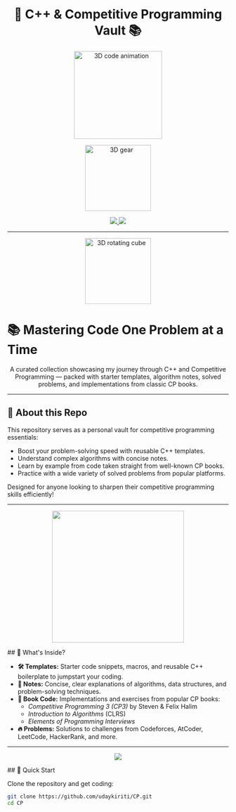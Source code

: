 <h1 align="center">🚀 C++ & Competitive Programming Vault 📚</h1>
<p align="center">
  <img src="https://media.giphy.com/media/xUPGcguWZHRC2HyBRS/giphy.gif" width="200" alt="3D code animation"/>
</p>
<p align="center">
  <img src="https://media.giphy.com/media/26n6WywJyh39n1pBu/giphy.gif" width="150" alt="3D gear"/>
</p>

<p align="center">
  <a href="https://github.com/udaykiriti/CP">
    <img src="https://img.shields.io/badge/View%20on-GitHub-24292e?style=for-the-badge&logo=github" />
  </a>
  <a href="#🚀-quick-start">
    <img src="https://img.shields.io/badge/Explore%20Repo-Start%20Here-007acc?style=for-the-badge" />
  </a>
</p>

---
<p align="center">
  <img src="https://media.giphy.com/media/3o7aD2saalBwwftBIY/giphy.gif" width="150" alt="3D rotating cube"/>
</p>

# 📚 Mastering Code One Problem at a Time

<p align="center">
  A curated collection showcasing my journey through C++ and Competitive Programming — packed with starter templates, algorithm notes, solved problems, and implementations from classic CP books.
</p>

---

## 📝 About this Repo

This repository serves as a personal vault for competitive programming essentials:

- Boost your problem-solving speed with reusable C++ templates.
- Understand complex algorithms with concise notes.
- Learn by example from code taken straight from well-known CP books.
- Practice with a wide variety of solved problems from popular platforms.

Designed for anyone looking to sharpen their competitive programming skills efficiently!

---
<p align="center">
  <img src="https://media.giphy.com/media/qgQUggAC3Pfv687qPC/giphy.gif" width="300" />
</p>
## 📂 What's Inside?

- **🛠️ Templates:** Starter code snippets, macros, and reusable C++ boilerplate to jumpstart your coding.
- **📑 Notes:** Concise, clear explanations of algorithms, data structures, and problem-solving techniques.
- **📘 Book Code:** Implementations and exercises from popular CP books:
  - *Competitive Programming 3 (CP3)* by Steven & Felix Halim
  - *Introduction to Algorithms* (CLRS)
  - *Elements of Programming Interviews*
- **🔥 Problems:** Solutions to challenges from Codeforces, AtCoder, LeetCode, HackerRank, and more.

---
<p align="center">
  <img src="https://github-profile-summary-cards.vercel.app/api/cards/profile-details?username=udaykiriti&theme=tokyonight" />
</p>
## 🚀 Quick Start

Clone the repository and get coding:

```bash
git clone https://github.com/udaykiriti/CP.git
cd CP

